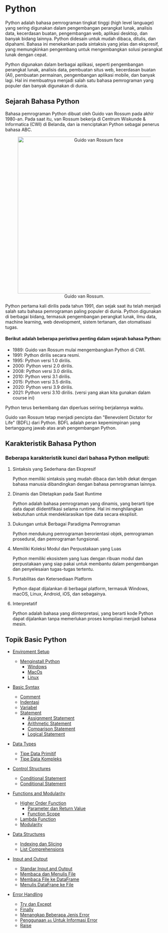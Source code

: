 # Python

Python adalah bahasa pemrograman tingkat tinggi (high level language) yang sering digunakan dalam pengembangan perangkat lunak, analisis data, kecerdasan buatan, pengembangan web, aplikasi desktop, dan banyak bidang lainnya. Python didesain untuk mudah dibaca, ditulis, dan dipahami. Bahasa ini menekankan pada sintaksis yang jelas dan ekspresif, yang memungkinkan pengembang untuk mengembangkan solusi perangkat lunak dengan cepat.

Python digunakan dalam berbagai aplikasi, seperti pengembangan perangkat lunak, analisis data, pembuatan situs web, kecerdasan buatan (AI), pembuatan permainan, pengembangan aplikasi mobile, dan banyak lagi. Hal ini membuatnya menjadi salah satu bahasa pemrograman yang populer dan banyak digunakan di dunia.

## Sejarah Bahasa Python

Bahasa pemrograman Python dibuat oleh Guido van Rossum pada akhir 1980-an. Pada saat itu, van Rossum bekerja di Centrum Wiskunde & Informatica (CWI) di Belanda, dan ia menciptakan Python sebagai penerus bahasa ABC.

<figure align="center">
    <img src="https://gvanrossum.github.io/images/guido-headshot-2019.jpg"
         alt="Guido van Rossum face" width="500" center>
    <figcaption>Guido van Rossum.</figcaption>
</figure>
<!-- ![alt Guido van Rossum face](https://gvanrossum.github.io/images/guido-headshot-2019.jpg "Guido van Rossum") -->

Python pertama kali dirilis pada tahun 1991, dan sejak saat itu telah menjadi salah satu bahasa pemrograman paling populer di dunia. Python digunakan di berbagai bidang, termasuk pengembangan perangkat lunak, ilmu data, machine learning, web development, sistem tertanam, dan otomatisasi tugas.

#### Berikut adalah beberapa peristiwa penting dalam sejarah bahasa Python:

- 1989: Guido van Rossum mulai mengembangkan Python di CWI.
- 1991: Python dirilis secara resmi.
- 1995: Python versi 1.0 dirilis.
- 2000: Python versi 2.0 dirilis.
- 2008: Python versi 3.0 dirilis.
- 2010: Python versi 3.1 dirilis.
- 2015: Python versi 3.5 dirilis.
- 2020: Python versi 3.9 dirilis.
- 2021: Python versi 3.10 dirilis. (versi yang akan kita gunakan dalam course ini)

Python terus berkembang dan diperluas seiring berjalannya waktu.

Guido van Rossum tetap menjadi pencipta dan "Benevolent Dictator for Life" (BDFL) dari Python. BDFL adalah peran kepemimpinan yang bertanggung jawab atas arah pengembangan Python.

## Karakteristik Bahasa Python

### Beberapa karakteristik kunci dari bahasa Python meliputi:

1. Sintaksis yang Sederhana dan Ekspresif

   Python memiliki sintaksis yang mudah dibaca dan lebih dekat dengan bahasa manusia dibandingkan dengan bahasa pemrograman lainnya.

2. Dinamis dan Ditetapkan pada Saat Runtime

   Python adalah bahasa pemrograman yang dinamis, yang berarti tipe data dapat diidentifikasi selama runtime. Hal ini menghilangkan kebutuhan untuk mendeklarasikan tipe data secara eksplisit.

3. Dukungan untuk Berbagai Paradigma Pemrograman

   Python mendukung pemrograman berorientasi objek, pemrograman prosedural, dan pemrograman fungsional.

4. Memiliki Koleksi Modul dan Perpustakaan yang Luas

   Python memiliki ekosistem yang luas dengan ribuan modul dan perpustakaan yang siap pakai untuk membantu dalam pengembangan dan penyelesaian tugas-tugas tertentu.

5. Portabilitas dan Ketersediaan Platform

   Python dapat dijalankan di berbagai platform, termasuk Windows, macOS, Linux, Android, iOS, dan sebagainya.

6. Interpretatif

   Python adalah bahasa yang diinterpretasi, yang berarti kode Python dapat dijalankan tanpa memerlukan proses kompilasi menjadi bahasa mesin.

## Topik Basic Python

- [Enviroment Setup](0_environment_setup/README.md)

  - [Menginstall Python](0_environment_setup/README.md#menginstall-python-interpreter)
    - [Windows](0_environment_setup/README.md#windows)
    - [MacOs](0_environment_setup/README.md#macos)
    - [Linux](0_environment_setup/README.md#linux)

- [Basic Syntax](1_basic_syntax/README.md)

  - [Comment](1_basic_syntax/README.md#comment)
  - [Indentasi](1_basic_syntax/README.md#indentasi)
  - [Variabel](1_basic_syntax/README.md#variabel)
  - [Statement](1_basic_syntax/README.md#statement)
    - [Assignment Statement](1_basic_syntax/README.md#assignment-statement)
    - [Arithmetic Statement](1_basic_syntax/README.md#arithmetic-statement)
    - [Comparison Statement](1_basic_syntax/README.md#comparison-statement)
    - [Logical Statement](1_basic_syntax/README.md#logical-statement)

- [Data Types](2_data_types/README.md)

  - [Tipe Data Primitif](2_data_types/README.md#tipe-data-primitif)
  - [Tipe Data Kompleks](2_data_types/README.md#tipe-data-kompleks)

- [Control Structures](3_control_structures/README.md)

  - [Conditional Statement](3_control_structures/README.md#pernyataan-kondisional-conditional-statements)
  - [Conditional Statement](3_control_structures/README.md#pernyataan-perulangan-loop-statements)

- [Functions and Modularity](4_functions_and_modularity/README.md)

  - [Higher Order Function](4_functions_and_modularity/README.md#higher-order-functions)
    - [Parameter dan Return Value](4_functions_and_modularity/README.md#parameter-dan-return-values)
    - [Function Scope](4_functions_and_modularity/README.md#function-scope)
  - [Lambda Function](4_functions_and_modularity/README.md#lambda-functions)
  - [Modularity](4_functions_and_modularity/README.md#modularity)

- [Data Structures](5_data_structures/README.md)

  - [Indexing dan Slicing ](5_data_structures/README.md#indexing-dan-slicing)
  - [List Comprehensions](5_data_structures/README.md#list-comprehensions)

- [Input and Output](6_input_and_output/README.md)

  - [Standar Input and Output](6_input_and_output/README.md#standar-input-dan-output)
  - [Membaca dan Menulis File](6_input_and_output/README.md#membaca-dan-menulis-file)
  - [Membaca File ke DataFrame](6_input_and_output/README.md#membaca-file-ke-dataframe)
  - [Menulis DataFrane ke File](6_input_and_output/README.md#menulis-dataframe-ke-file)

- [Error Handling](7_error_handling/README.md)
  - [Try dan Except](7_error_handling/README.md#try-dan-except)
  - [Finally](7_error_handling/README.md#finally)
  - [Menangkap Beberapa Jenis Error](7_error_handling/README.md#menangkap-beberapa-jenis-error)
  - [Penggunaan `as` Untuk Informasi Error](7_error_handling/README.md#penggunaan-as-untuk-informasi-error)
  - [Raise](7_error_handling/README.md#raise)

